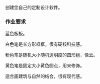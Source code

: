 创建您自己的定制设计软件。

### 作业要求

蓝色板板。

白色笔是长方形框框，很有硬核科技感。

粉色笔是随机大小随机透明度的圆形组，像云。

黄色笔是固定大小黄色圆点，用来修饰。

适合画建筑与自然的结合，很有现代感。
